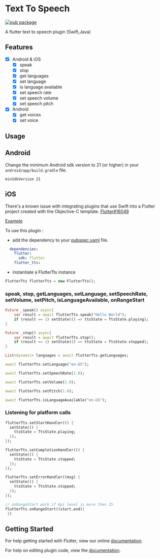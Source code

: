 # Text To Speech
[![pub package](https://img.shields.io/pub/v/flutter_tts.svg?style=for-the-badge&colorB=green)](https://pub.dartlang.org/packages/flutter_tts)

A flutter text to speech plugin (Swift,Java)

## Features

- [x] Android & iOS
  - [x] speak
  - [x] stop
  - [x] get languages
  - [x] set language
  - [x] is language available
  - [x] set speech rate
  - [x] set speech volume
  - [x] set speech pitch
- [x] Android
  - [x] get voices
  - [x] set voice

## Usage

## Android
Change the minimum Android sdk version to 21 (or higher) in your `android/app/build.gradle` file.
```
minSdkVersion 21
```

## iOS
There's a known issue with integrating plugins that use Swift into a Flutter project created with the Objective-C template. [Flutter#16049](https://github.com/flutter/flutter/issues/16049)

[Example](https://github.com/dlutton/flutter_tts/blob/master/example/lib/main.dart) 

To use this plugin : 

- add the dependency to your [pubspec.yaml](https://github.com/dlutton/flutter_tts/blob/master/example/pubspec.yaml) file.

```yaml
  dependencies:
    flutter:
      sdk: flutter
    flutter_tts:
```

- instantiate a FlutterTts instance

```dart
FlutterTts flutterTts = new FlutterTts();
```

### speak, stop, getLanguages, setLanguage, setSpeechRate, setVolume, setPitch, isLanguageAvailable, onRangeStart 

```dart
Future _speak() async{
    var result = await flutterTts.speak("Hello World");
    if (result == 1) setState(() => ttsState = TtsState.playing);
}

Future _stop() async{
    var result = await flutterTts.stop();
    if (result == 1) setState(() => ttsState = TtsState.stopped);
}

List<dynamic> languages = await flutterTts.getLanguages;

await flutterTts.setLanguage("en-US");

await flutterTts.setSpeechRate(1.0);

await flutterTts.setVolume(1.0);

await flutterTts.setPitch(1.0);

await flutterTts.isLanguageAvailable("en-US");
```

### Listening for platform calls

```dart
flutterTts.setStartHandler(() {
  setState(() {
    ttsState = TtsState.playing;
  });
});

flutterTts.setCompletionHandler(() {
  setState(() {
    ttsState = TtsState.stopped;
  });
});

flutterTts.setErrorHandler((msg) {
  setState(() {
    ttsState = TtsState.stopped;
  });
});

// onRangeStart work if Api level is more then 25.
flutterTts.onRangeStart((start,end){
 })
```

## Getting Started

For help getting started with Flutter, view our online
[documentation](https://flutter.io/).

For help on editing plugin code, view the [documentation](https://flutter.io/platform-plugins/#edit-code).
